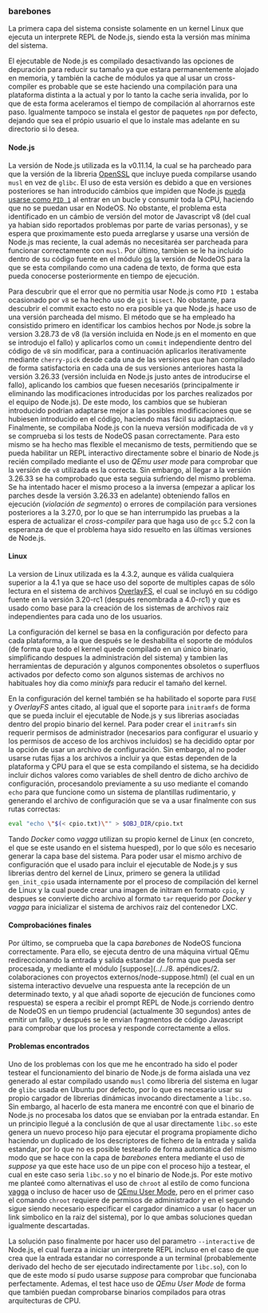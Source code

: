 ### barebones

La primera capa del sistema consiste solamente en un kernel Linux que ejecuta un
interprete REPL de Node.js, siendo esta la versión mas mínima del sistema.

El ejecutable de Node.js es compilado desactivando las opciones de depuración
para reducir su tamaño ya que estara permanentemente alojado en memoria, y
también la cache de módulos ya que al usar un cross-compiler es probable que se
este haciendo una compilación para una plataforma distinta a la actual y por lo
tanto la cache seria invalida, por lo que de esta forma aceleramos el tiempo de
compilación al ahorrarnos este paso. Igualmente tampoco se instala el gestor de
paquetes `npm` por defecto, dejando que sea el própio usuario el que lo instale
mas adelante en su directorio si lo desea.

#### Node.js

La versión de Node.js utilizada es la v0.11.14, la cual se ha parcheado para que
la versión de la libreria [OpenSSL](https://www.openssl.org) que incluye pueda
compilarse usando `musl` en vez de `glibc`. El uso de esta versión es debido a
que en versiones posteriores se han introducido cámbios que impiden que Node.js
[pueda usarse como `PID 1`](https://github.com/nodejs/node/issues/3204) al
entrar en un bucle y consumir toda la CPU, haciendo que no se puedan usar en
NodeOS. No obstante, el problema esta identificado en un cámbio de versión del
motor de Javascript v8 (del cual ya habian sido reportados problemas por parte
de varias personas), y se espera que proximamente esto pueda arreglarse y usarse
una versión de Node.js mas reciente, la cual además no necesitaréa ser parcheada
para funcionar correctamente con `musl`. Por último, tambien se le ha incluido
dentro de su código fuente en el módulo [os](https://nodejs.org/api/os.html) la
versión de NodeOS para la que se esta compilando como una cadena de texto, de
forma que esta pueda conocerse posteriormente en tiempo de ejecución.

Para descubrir que el error que no permitia usar Node.js como `PID 1` estaba
ocasionado por `v8` se ha hecho uso de `git bisect`. No obstante, para descubrir
el commit exacto esto no era posible ya que Node.js hace uso de una versión
parcheada del mismo. El método que se ha empleado ha consistido primero en
identificar los cambios hechos por Node.js sobre la version 3.28.73 de v8 (la
versión incluida en Node.js en el momento en que se introdujo el fallo) y
aplicarlos como un `commit` independiente dentro del código de `v8` sin
modificar, para a continuación aplicarlos iterativamente mediante `cherry-pick`
desde cada una de las versiones que han compilado de forma satisfactoria en cada
una de sus versiones anteriores hasta la versión 3.26.33 (versión incluida en
Node.js justo antes de introducirse el fallo), aplicando los cambios que fuesen
necesariós (principalmente ir eliminando las modificaciones introducidas por los
parches realizados por el equipo de Node.js). De este modo, los cambios que se
hubieran introducido podrian adaptarse mejor a las posibles modificaciones que
se hubiesen introducido en el código, haciendo mas fácil su adaptación.
Finalmente, se compilaba Node.js con la nueva versión modificada de `v8` y se
comprueba si los tests de NodeOS pasan correctamente. Para esto mismo se ha
hecho mas flexible el mecanismo de tests, permitiendo que se pueda habilitar un
REPL interactivo directamente sobre el binario de Node.js recién compilado
mediante el uso de *QEmu user mode* para comprobar que la versión de `v8`
utilizada es la correcta. Sin embargo, al llegar a la versión 3.26.33 se ha
comprobado que esta seguia sufriendo del mismo problema. Se ha intentado hacer
el mismo proceso a la inversa (empezar a aplicar los parches desde la versión
3.26.33 en adelante) obteniendo fallos en ejecución (*violación de segmento*) o
errores de compilación para versiones posteriores a la 3.27.0, por lo que se han
interrumpido las pruebas a la espera de actualizar el *cross-compiler* para que
haga uso de `gcc` 5.2 con la esperanza de que el problema haya sido resuelto en
las últimas versiones de Node.js.

#### Linux

La version de Linux utilizada es la 4.3.2, aunque es válida cualquiera superior
a la 4.1 ya que se hace uso del soporte de multiples capas de sólo lectura en el
sistema de archivos
[OverlayFS](https://www.kernel.org/doc/Documentation/filesystems/overlayfs.txt),
el cual se incluyó en su código fuente en la versión 3.20-rc1 (después
renombrada a 4.0-rc1) y que es usado como base para la creación de los sistemas
de archivos raiz independientes para cada uno de los usuarios.

La configuración del kernel se basa en la configuración por defecto para cada
plataforma, a la que después se le deshabilita el soporte de módulos (de forma
que todo el kernel quede compilado en un único binario, simplificando despues la
administración del sistema) y tambien las herramientas de depuración y algunos
componentes obsoletos o superfluos activados por defecto como son algunos
sistemas de archivos no habituales hoy dia como *minixfs* para reducir el tamaño
del kernel.

En la configuración del kernel también se ha habilitado el soporte para `FUSE` y
*OverlayFS* antes citado, al igual que el soporte para `initramfs` de forma que
se pueda incluir el ejecutable de Node.js y sus librerias asociadas dentro del
propio binario del kernel. Para poder crear el `initramfs` sin requerir permisos
de administrador (necesarios para configurar el usuario y los permisos de acceso
de los archivos incluidos) se ha decidido optar por la opción de usar un archivo
de configuración. Sin embargo, al no poder usarse rutas fijas a los archivos a
incluir ya que estas dependen de la plataforma y CPU para el que se esta
compilando el sistema, se ha decidido incluir dichos valores como variables de
shell dentro de dicho archivo de configuración, procesandolo previamente a su
uso mediante el comando `echo` para que funcione como un sistema de plantillas
rudimentario, y generando el archivo de configuración que se va a usar
finalmente con sus rutas correctas:

```bash
eval "echo \"$(< cpio.txt)\"" > $OBJ_DIR/cpio.txt
```

Tando *Docker* como *vagga* utilizan su propio kernel de Linux (en concreto, el
que se este usando en el sistema huesped), por lo que sólo es necesario generar
la capa base del sistema. Para poder usar el mismo archivo de configuración que
el usado para incluir el ejecutable de Node.js y sus librerias dentro del kernel
de Linux, primero se genera la utilidad `gen_init_cpio` usada internamente por
el proceso de compilación del kernel de Linux y la cual puede crear una imagen
de initram en formato `cpio`, y despues se convierte dicho archivo al formato
`tar` requerido por *Docker* y *vagga* para inicializar el sistema de archivos
raiz del contenedor LXC.

#### Comprobaciónes finales

Por último, se comprueba que la capa *barebones* de NodeOS funciona correctamente.
Para ello, se ejecuta dentro de una máquina virtual QEmu redireccionando la
entrada y salida estandar de forma que pueda ser procesada, y mediante el módulo
[suppose](../../8. apéndices/2. colaboraciones con proyectos externos/node-suppose.html)
(el cual en un sistema interactivo devuelve una respuesta ante la recepción de
un determinado texto, y al que añadi soporte de ejecución de funciones como
respuesta) se espera a recibir el prompt REPL de Node.js corriendo dentro de
NodeOS en un tiempo prudencial (actualmente 30 segundos) antes de emitir un
fallo, y después se le envian fragmentos de código Javascript para comprobar que
los procesa y responde correctamente a ellos.

#### Problemas encontrados

Uno de los problemas con los que me he encontrado ha sido el poder testear el
funcionamiento del binario de Node.js de forma aislada una vez generado al estar
compilado usando `musl` como libreria del sistema en lugar de `glibc` usada en
Ubuntu por defecto, por lo que es necesario usar su propio cargador de librerias
dinámicas invocando directamente a `libc.so`. Sin embargo, al hacerlo de esta
manera me encontré con que el binario de Node.js no procesaba los datos que se
enviaban por la entrada estandar. En un principio llegué a la conclusión de que
al usar directamente `libc.so` este genera un nuevo proceso hijo para ejecutar
el programa propiamente dicho haciendo un duplicado de los descriptores de
fichero de la entrada y salida estandar, por lo que no es posible testearlo de
forma automática del mismo modo que se hace con la capa de *barebones* entera
mediante el uso de *suppose* ya que este hace uso de un pipe con el proceso hijo
a testear, el cual en este caso seria `libc.so` y no el binario de Node.js. Por
este motivo me planteé como alternativas el uso de `chroot` al estilo de como
funciona [vagga](https://github.com/tailhook/vagga) o incluso de hacer uso de
[QEmu User Mode](http://qemu.weilnetz.de/qemu-doc.html#QEMU-User-space-emulator),
pero en el primer caso el comando `chroot` requiere de permisos de administrador
y en el segundo sigue siendo necesario especificar el cargador dinamico a usar
(o hacer un link simbolico en la raiz del sistema), por lo que ambas soluciones
quedan igualmente descartadas.

La solución paso finalmente por hacer uso del parametro `--interactive` de
Node.js, el cual fuerza a iniciar un interprete REPL incluso en el caso de que
crea que la entrada estandar no corresponde a un terminal (probablemente
derivado del hecho de ser ejecutado indirectamente por `libc.so`), con lo que de
este modo sí pudo usarse *suppose* para comprobar que funcionaba perfectamente.
Ademas, el test hace uso de *QEmu User Mode* de forma que también puedan
comprobarse binarios compilados para otras arquitecturas de CPU.
